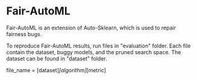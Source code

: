 # Fair-AutoML
Fair-AutoML is an extension of Auto-Sklearn, which is used to repair fairness bugs.

To reproduce Fair-AutoML results, run files in "evaluation" folder. Each file contain the dataset, buggy models, and the pruned search space.
The dataset can be found in "dataset" folder.

file_name = [dataset]_[algorithm]_[metric]

